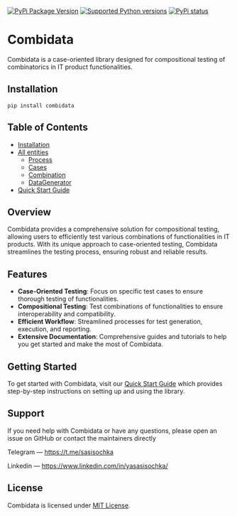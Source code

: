 [![PyPi Package Version](https://img.shields.io/pypi/v/combidata.svg)](https://pypi.python.org/pypi/combidata)
[![Supported Python versions](https://img.shields.io/pypi/pyversions/combidata.svg)](https://pypi.python.org/pypi/combidata)
[![PyPi status](https://img.shields.io/pypi/status/combidata.svg?style=flat-square)](https://pypi.python.org/pypi/combidata)

# Combidata

Combidata is a case-oriented library designed for compositional testing of combinatorics in IT product functionalities.

## Installation


```
pip install combidata
```

## Table of Contents

- [Installation](https://warrfie.github.io/combidata/Installation.md)
- [All entities](https://warrfie.github.io/combidata/Cases.md)
  - [Process](https://warrfie.github.io/combidata/Process.md)
  - [Cases](https://warrfie.github.io/combidata/Cases.md)
  - [Combination](https://warrfie.github.io/combidata/Combination.md)
  - [DataGenerator](https://warrfie.github.io/combidata/DataGenerator.md)
- [Quick Start Guide](https://warrfie.github.io/combidata/QSG.md)

## Overview

Combidata provides a comprehensive solution for compositional testing, allowing users to efficiently test various combinations of functionalities in IT products. With its unique approach to case-oriented testing, Combidata streamlines the testing process, ensuring robust and reliable results.

## Features

- **Case-Oriented Testing**: Focus on specific test cases to ensure thorough testing of functionalities.
- **Compositional Testing**: Test combinations of functionalities to ensure interoperability and compatibility.
- **Efficient Workflow**: Streamlined processes for test generation, execution, and reporting.
- **Extensive Documentation**: Comprehensive guides and tutorials to help you get started and make the most of Combidata.

## Getting Started

To get started with Combidata, visit our [Quick Start Guide](https://warrfie.github.io/combidata/QSG.md) which provides step-by-step instructions on setting up and using the library.

## Support
If you need help with Combidata or have any questions, please open an issue on GitHub or contact the maintainers directly 

Telegram — https://t.me/sasisochka

Linkedin — https://www.linkedin.com/in/yasasisochka/

## License

Combidata is licensed under [MIT License](LICENSE).